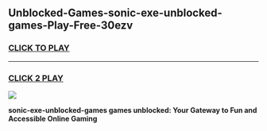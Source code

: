 
## Unblocked-Games-sonic-exe-unblocked-games-Play-Free-30ezv
<h3>
<a href="https://premium76.site?title=sonic-exe-unblocked-games&ref=18A1">CLICK TO PLAY</a></h3>
<hr>

<h3>
<a href="https://premium76.site?title=sonic-exe-unblocked-games&ref=18A1">CLICK 2 PLAY</a>
  
</h3>

<a href="https://premium76.site?title=sonic-exe-unblocked-games&ref=18A1"><img src="https://clearcache.store/games.png"></a>


**sonic-exe-unblocked-games games unblocked: Your Gateway to Fun and Accessible Online Gaming**
